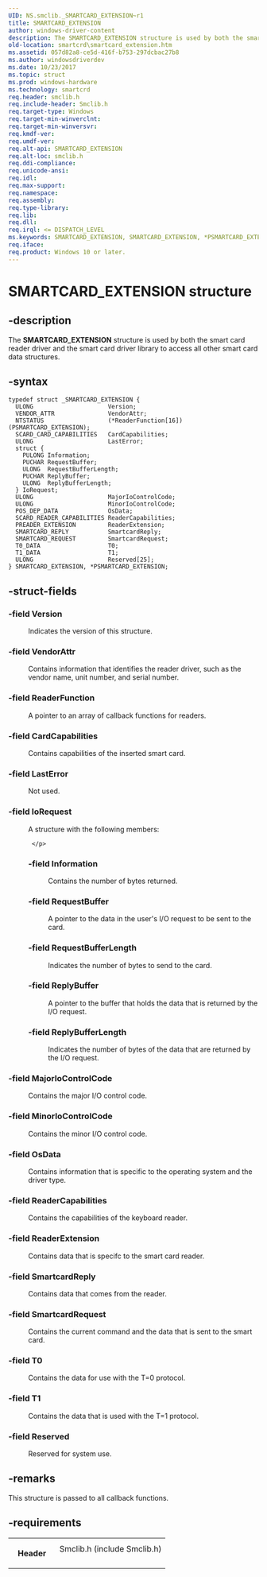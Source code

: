 ```yaml
---
UID: NS.smclib._SMARTCARD_EXTENSION~r1
title: SMARTCARD_EXTENSION
author: windows-driver-content
description: The SMARTCARD_EXTENSION structure is used by both the smart card reader driver and the smart card driver library to access all other smart card data structures.
old-location: smartcrd\smartcard_extension.htm
ms.assetid: 057d82a8-ce5d-416f-b753-297dcbac27b8
ms.author: windowsdriverdev
ms.date: 10/23/2017
ms.topic: struct
ms.prod: windows-hardware
ms.technology: smartcrd
req.header: smclib.h
req.include-header: Smclib.h
req.target-type: Windows
req.target-min-winverclnt: 
req.target-min-winversvr: 
req.kmdf-ver: 
req.umdf-ver: 
req.alt-api: SMARTCARD_EXTENSION
req.alt-loc: smclib.h
req.ddi-compliance: 
req.unicode-ansi: 
req.idl: 
req.max-support: 
req.namespace: 
req.assembly: 
req.type-library: 
req.lib: 
req.dll: 
req.irql: <= DISPATCH_LEVEL
ms.keywords: SMARTCARD_EXTENSION, SMARTCARD_EXTENSION, *PSMARTCARD_EXTENSION
req.iface: 
req.product: Windows 10 or later.
---
```


# SMARTCARD_EXTENSION structure



## -description
<p>The <b>SMARTCARD_EXTENSION</b> structure is used by both the smart card reader driver and the smart card driver library to access all other smart card data structures.</p>


## -syntax

````
typedef struct _SMARTCARD_EXTENSION {
  ULONG                     Version;
  VENDOR_ATTR               VendorAttr;
  NTSTATUS                  (*ReaderFunction[16])(PSMARTCARD_EXTENSION);
  SCARD_CARD_CAPABILITIES   CardCapabilities;
  ULONG                     LastError;
  struct {
    PULONG Information;
    PUCHAR RequestBuffer;
    ULONG  RequestBufferLength;
    PUCHAR ReplyBuffer;
    ULONG  ReplyBufferLength;
  } IoRequest;
  ULONG                     MajorIoControlCode;
  ULONG                     MinorIoControlCode;
  POS_DEP_DATA              OsData;
  SCARD_READER_CAPABILITIES ReaderCapabilities;
  PREADER_EXTENSION         ReaderExtension;
  SMARTCARD_REPLY           SmartcardReply;
  SMARTCARD_REQUEST         SmartcardRequest;
  T0_DATA                   T0;
  T1_DATA                   T1;
  ULONG                     Reserved[25];
} SMARTCARD_EXTENSION, *PSMARTCARD_EXTENSION;
````


## -struct-fields
<dl>

### -field <b>Version</b>

<dd>
<p>Indicates the version of this structure. </p>
</dd>

### -field <b>VendorAttr</b>

<dd>
<p>Contains information that identifies the reader driver, such as the vendor name, unit number, and serial number. </p>
</dd>

### -field <b>ReaderFunction</b>

<dd>
<p>A pointer to an array of callback functions for readers.</p>
</dd>

### -field <b>CardCapabilities</b>

<dd>
<p>Contains capabilities of the inserted smart card. </p>
</dd>

### -field <b>LastError</b>

<dd>
<p>Not used.</p>
</dd>

### -field <b>IoRequest</b>

<dd>
<p>
      A structure with the following members:
      
     </p>
<dl>

### -field <b>Information</b>

<dd>
<p>Contains the number of bytes returned. </p>
</dd>

### -field <b>RequestBuffer</b>

<dd>
<p>A pointer to the data in the user's I/O request to be sent to the card. </p>
</dd>

### -field <b>RequestBufferLength</b>

<dd>
<p>Indicates the number of bytes to send to the card. </p>
</dd>

### -field <b>ReplyBuffer</b>

<dd>
<p>A pointer to the buffer that holds the data that is returned by the I/O request. </p>
</dd>

### -field <b>ReplyBufferLength</b>

<dd>
<p>Indicates the number of bytes of the data that are returned by the I/O request. </p>
</dd>
</dl>
</dd>

### -field <b>MajorIoControlCode</b>

<dd>
<p>Contains the major I/O control code. </p>
</dd>

### -field <b>MinorIoControlCode</b>

<dd>
<p>Contains the minor I/O control code. </p>
</dd>

### -field <b>OsData</b>

<dd>
<p>Contains information that is specific to the operating system and the driver type. </p>
</dd>

### -field <b>ReaderCapabilities</b>

<dd>
<p>Contains the capabilities of the keyboard reader. </p>
</dd>

### -field <b>ReaderExtension</b>

<dd>
<p>Contains data that is specifc to the smart card reader. </p>
</dd>

### -field <b>SmartcardReply</b>

<dd>
<p>Contains data that comes from the reader. </p>
</dd>

### -field <b>SmartcardRequest</b>

<dd>
<p>Contains the current command and the data that is sent to the smart card. </p>
</dd>

### -field <b>T0</b>

<dd>
<p>Contains the data for use with the T=0 protocol. </p>
</dd>

### -field <b>T1</b>

<dd>
<p>Contains the data that is used with the T=1 protocol. </p>
</dd>

### -field <b>Reserved</b>

<dd>
<p>Reserved for system use.</p>
</dd>
</dl>

## -remarks
<p>This structure is passed to all callback functions.</p>

## -requirements
<table>
<tr>
<th width="30%">
<p>Header</p>
</th>
<td width="70%">
<dl>
<dt>Smclib.h (include Smclib.h)</dt>
</dl>
</td>
</tr>
</table>